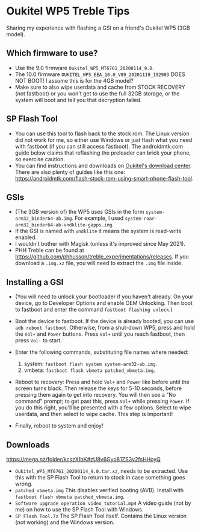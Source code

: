 # Oukitel WP5 Treble Tips

Sharing my experience with flashing a GSI on a friend's Oukitel WP5 (3GB model).



## Which firmware to use?

 - Use the 9.0 firmware `Oukitel_WP5_MT6761_20200114_9.0`.
 - The 10.0 firmware `OUKITEL_WP5_EEA_10.0_V09_20201119_192903` DOES NOT BOOT! I assume this is for the 4GB model?
 - Make sure to also wipe userdata and cache from STOCK RECOVERY (not fastboot) or you won't get to use the full 32GB storage, or the system will boot and tell you that decryption failed.



## SP Flash Tool

- You can use this tool to flash back to the stock rom. The Linux version did not work for me, so either use Windows or just flash what you need with fastboot (if you can still access fastboot). The androidmtk.com guide below claims that reflashing the preloader can brick your phone, so exercise caution.
- You can find instructions and downloads on [Oukitel's download center](https://oukitel.com/pages/download-center). There are also plenty of guides like this one: https://androidmtk.com/flash-stock-rom-using-smart-phone-flash-tool.



## GSIs

- (The 3GB version of) the WP5 uses GSIs in the form `system-arm32_binder64-ab.img`. For example, I used `system-roar-arm32_binder64-ab-vndklite-gapps.img`.
- If the GSI is named with `vndklite` it means the system is read-write enabled.
- I wouldn't bother with Magisk (unless it's improved since May 2021).
- PHH Treble can be found at https://github.com/phhusson/treble_experimentations/releases. If you download a `.img.xz` file, you will need to extract the `.img` file inside.



## Installing a GSI

- (You will need to unlock your bootloader if you haven't already. On your device, go to Developer Options and enable OEM Unlocking. Then boot to fastboot and enter the command `fastboot flashing unlock`.)

- Boot the device to fastboot. If the device is already booted, you can use `adb reboot fastboot`. Otherwise, from a shut-down WP5, press and hold the `Vol+` and `Power` buttons. Press `Vol+` until you reach fastboot, then press `Vol-` to start.
- Enter the following commands, substituting file names where needed:
  1. system: `fastboot flash system system-arm32-ab.img`.
  2. vmbeta: `fastboot flash vbmeta patched_vbmeta.img`. 

- Reboot to recovery: Press and hold `Vol+` and `Power` like before until the screen turns black. Then release the keys for 5-10 seconds, before pressing them again to get into recovery. You will then see a "No command" prompt; to get past this, press `Vol+` while pressing `Power`. If you do this right, you'll be presented with a few options. Select to wipe userdata, and then select to wipe cache. This step is important!
- Finally, reboot to system and enjoy!



## Downloads

https://mega.nz/folder/kcszXIbK#zU8v6Gyo81ZS3y2fsHHoyQ

- `Oukitel_WP5_MT6761_20200114_9.0.tar.xz`, needs to be extracted. Use this with the SP Flash Tool to return to stock in case something goes wrong.
- `patched_vbmeta.img` This disables verified booting (AVB). Install with `fastboot flash vbmeta patched_vbmeta.img`.
- `Software upgrade operation video tutorial.mp4`  A video guide (not by me) on how to use the SP Flash Tool with Windows.
- `SP Flash Tool.7z` The SP Flash Tool itself. Contains the Linux version (not working) and the Windows version.
